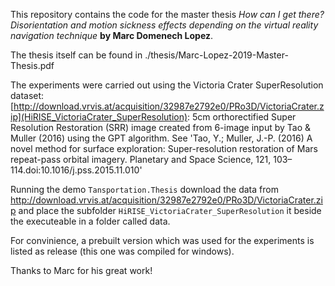 This repository contains the code for the master thesis 
*How can I get there? Disorientation and motion sickness effects depending on the virtual reality navigation technique* **by Marc Domenech Lopez**.

The thesis itself can be found in ./thesis/Marc-Lopez-2019-Master-Thesis.pdf


The experiments were carried out using the Victoria Crater SuperResolution dataset:
[http://download.vrvis.at/acquisition/32987e2792e0/PRo3D/VictoriaCrater.zip](HiRISE_VictoriaCrater_SuperResolution): 5cm orthorectified Super Resolution Restoration (SRR) image created from 6-image input by Tao & Muller (2016) using the GPT algorithm. See 'Tao, Y.; Muller, J.-P. (2016) A novel method for surface exploration: Super-resolution restoration of Mars repeat-pass orbital imagery. Planetary and Space Science, 121, 103–114.doi:10.1016/j.pss.2015.11.010'

Running the demo `Tansportation.Thesis` download the data from http://download.vrvis.at/acquisition/32987e2792e0/PRo3D/VictoriaCrater.zip and place the subfolder `HiRISE_VictoriaCrater_SuperResolution` it beside the executeable in a folder called data.

For convinience, a prebuilt version which was used for the experiments is listed as release (this one was compiled for windows).



Thanks to Marc for his great work!
